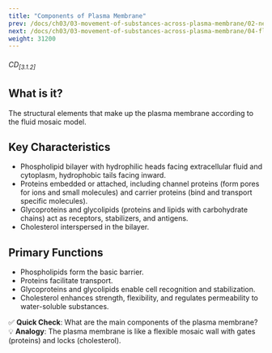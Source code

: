 ```yaml
---
title: "Components of Plasma Membrane"
prev: /docs/ch03/03-movement-of-substances-across-plasma-membrane/02-necessity-of-movement-of-substances-across-plasma-membrane/
next: /docs/ch03/03-movement-of-substances-across-plasma-membrane/04-fluid-mosaic-model/
weight: 31200
---
```


###### CD<sub>[3.1.2]</sub>

## What is it?
The structural elements that make up the plasma membrane according to the fluid mosaic model.

## Key Characteristics
- Phospholipid bilayer with hydrophilic heads facing extracellular fluid and cytoplasm, hydrophobic tails facing inward.
- Proteins embedded or attached, including channel proteins (form pores for ions and small molecules) and carrier proteins (bind and transport specific molecules).
- Glycoproteins and glycolipids (proteins and lipids with carbohydrate chains) act as receptors, stabilizers, and antigens.
- Cholesterol interspersed in the bilayer.

## Primary Functions
- Phospholipids form the basic barrier.
- Proteins facilitate transport.
- Glycoproteins and glycolipids enable cell recognition and stabilization.
- Cholesterol enhances strength, flexibility, and regulates permeability to water-soluble substances.

✅ **Quick Check**: What are the main components of the plasma membrane?
💡 **Analogy**: The plasma membrane is like a flexible mosaic wall with gates (proteins) and locks (cholesterol).